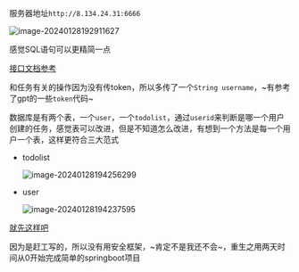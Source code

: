 服务器地址`http://8.134.24.31:6666`

![image-20240128192911627](https://s2.loli.net/2024/01/28/FPHflSvNqhIe6gp.png)

感觉SQL语句可以更精简一点

[接口文档参考](https://apifox.com/apidoc/shared-dfe01168-cd9f-4278-b88f-3e01b439ea4e)

和任务有关的操作因为没有传token，所以多传了一个`String username`，~有参考了gpt的一些`token`代码~

数据库是有两个表，一个`user`，一个`todolist`，通过`userid`来判断是哪一个用户创建的任务，感觉表可以改进，但是不知道怎么改进，有想到一个方法是每一个用户一个表，这样更符合三大范式

- todolist

  ![image-20240128194256299](https://s2.loli.net/2024/01/28/5ITQJ79wBUslpgF.png)

- user

  ![image-20240128194237595](https://s2.loli.net/2024/01/28/wTLK6Dn5I7VyqAN.png)

[就先这样吧](https://github.com/qsADXS/todolist "肯定不是不想写其他的")

因为是赶工写的，所以没有用安全框架，~肯定不是我还不会~，重生之用两天时间从0开始完成简单的springboot项目
